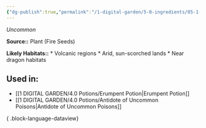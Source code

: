 ```yaml
---
{"dg-publish":true,"permalink":"/1-digital-garden/5-0-ingredients/05-1-plants/fire-seeds-flask-of/","tags":["ingredient","uncommon"]}
---
```


*Uncommon*

**Source::** Plant (Fire Seeds)

**Likely Habitats::** * Volcanic regions * Arid, sun-scorched lands * Near dragon habitats

## Used in:

- [[1 DIGITAL GARDEN/4.0 Potions/Erumpent Potion\|Erumpent Potion]]
- [[1 DIGITAL GARDEN/4.0 Potions/Antidote of Uncommon Poisons\|Antidote of Uncommon Poisons]]

{ .block-language-dataview}

